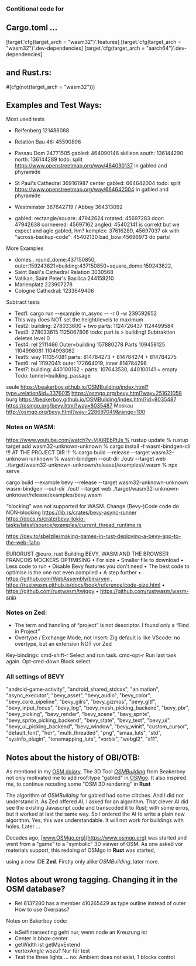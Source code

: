 ### Contitional code for
## Cargo.toml ...
[target.'cfg(target_arch = "wasm32")'.features]
[target.'cfg(target_arch = "wasm32")'.dev-dependencies]
[target.'cfg(target_arch = "aarch64")'.dev-dependencies]
## and Rust.rs:
 #[cfg(not(target_arch = "wasm32"))]


## Examples and Test Ways:

Most used tests
* Reifenberg  121486088
* Relation Bau 46: 45590896
* Passau Dom 24771505 gabled: 464090146 skilleon south: 136144290  north: 136144289
   todo: split https://www.openstreetmap.org/way/464090137 in gabled and phyramide
* St Paul's Cathedral 369161987 center gabled: 664642004
   todo: spilt https://www.openstreetmap.org/way/664642004 in gabled and phyramide
* Westminster  367642719 / Abbey 364313092

* gabled: rectangle/square: 47942624 rotated: 45697283 door: 47942638 corneered: 45697162
          angled: 45402141 is correkt but we expect and agle gabled, hm?
          komplex: 37616289, 45697037 ok with "across-backup-code": 45402130  bad_bow:45696973 do parts!

More Examples
* domes.. round_dome:437150850, outer:159243621=building:437150850+square_dome:159243622,
* Saint Basil's Cathedral Relation 3030568
* Vatikan, Saint Peter's Basilica  244159210
* Marienplatz 223907278
* Cologne Cathedral: 1233649406

Subtract tests
* Test1: cargo run --example m_async -- -r 0 -w 239592652
* This way does NOT set the height/levels to maximum
* Test2: building: 278033600 + two parts: 1124726437 1124499584
* Test3: 278033615 1125067806 todo: part is > building! Subtraktion deletes level 0
* Test4: rel 2111466 Outer=building 157880278 Parts 109458125 1104998081 1104998082
* Test5: way 111354081 parts: 814784273 + 814784274 + 814784275
* Test6: rel 11192041: outer 172664019, inner 814784298
* Test7: building: 440100162 - parts: 107643530, 440100141 = empty  Todo: tunnel=building_passage

seule
https://beakerboy.github.io/OSMBuilding/index.html?type=relation&id=3376015
https://osmgo.org/bevy.html?way=251621058
burg
https://beakerboy.github.io/OSMBuilding/index.html?id=8035487
https://osmgo.org/bevy.html?way=8035487
Moskau
http://osmgo.org/bevy.html?way=228697049&range=100

### Notes on WASM:
https://www.youtube.com/watch?v=VjXiREbPtJs % rustup update
% rustup target add wasm32-unknown-unknown
% cargo install -f wasm-bindgen-cli    !!! AT THE PROJECT DIR !!!
% cargo build --release --target wasm32-unknown-unknown
% wasm-bindgen --out-dir ./out/ --target web ./target/wasm32-unknown-unknown/release(/examples)/<name>.wasm
% npx serve .

cargo build --example bevy --release --target wasm32-unknown-unknown
wasm-bindgen --out-dir ./out/ --target web ./target/wasm32-unknown-unknown/release/examples/bevy.wasm

“blocking” was not supported for WASM. Change (Bevy-)Code code do NON-blocking
https://lib.rs/crates/bevy-async-runner
https://docs.rs/crate/bevy-tokio-tasks/latest/source/examples/current_thread_runtime.rs

https://dev.to/sbelzile/making-games-in-rust-deploying-a-bevy-app-to-the-web-1ahn

EURORUST @euro_rust Building BEVY, WASM AND THE BROWSER FRANÇOIS MOCKERS OPTIMISING
• For size • Smaller file to download • Less code to run • Disable Bevy features you don't need
• The best code to optimise is the one not even compiled • A step further
• https://github.com/WebAssembly/binaryen
, https://rustwasm.github.io/docs/book/reference/code-size.html
• https://github.com/rustwasm/twiggy
• https://github.com/rustwasm/wasm-snip

### Notes on Zed:
- The term and handling of “project” is not descriptor. I found only a “Find in Project”
- Overtype / Exchange Mode, not Insert: Zig default is like VScode: no overtype, but an extension NOT vor Zed

Key-bindings: cmd-shift-r Select and run task. cmd-opt-r Run last task again. Opt-cmd-down Block select.


### All settings of BEVY
"android-game-activity",
"android_shared_stdcxx",
"animation",
"async_executor",
"bevy_asset",
"bevy_audio",
"bevy_color",
"bevy_core_pipeline",
"bevy_gilrs",
"bevy_gizmos",
"bevy_gltf",
"bevy_input_focus",
"bevy_log",
"bevy_mesh_picking_backend",
"bevy_pbr",
"bevy_picking",
"bevy_render",
"bevy_scene",
"bevy_sprite",
"bevy_sprite_picking_backend",
"bevy_state",
"bevy_text",
"bevy_ui",
"bevy_ui_picking_backend",
"bevy_window",
"bevy_winit",
"custom_cursor",
"default_font",
"hdr",
"multi_threaded",
"png",
"smaa_luts",
"std",
"sysinfo_plugin",
"tonemapping_luts",
"vorbis",
"webgl2",
"x11",




## Notes about the history of OBI/OTB:

As mentiond in my [OSM daiary](https://www.openstreetmap.org/user/-karlos-/diary/406592), The 3D Tool [*OSMBuilding*](https://github.com/Beakerboy/OSMBuilding) from Beakerboy not only motivated me to add roof:type "gabled" in [OSMgo](https://www.osmgo.org). It also inspired me, to continue recoding some "OSM 3D rendering" in **Rust**


The algorithm of *OSMBuilding* for gabled had some clitches. And I did not understand it. As Zed offered AI, I asked for an algorithm. That clever AI did see the existing Javascript code and transcoded it to Rust; with some erros, but it worked at last the same way. So I ordered the AI to write a plain new algorithm. Yes, this was understandable. It will not work for buildings with holes. Later ...

Decades ago, [www.OSMgo.org](https://www.osmgo.org) was started and went from a "game" to a "symbolic" 3D viewer of OSM.
As one asked vor materials support, this redoing of OSMgo in **Rust** was started,

 using a new IDE **Zed**. Firstly only alike *OSMBuilding*, later more.



## Notes about wrong tagging. Changing it in the OSM database?
* Rel 6137280 has a member  410265429 as type outline instead of outer  How to use Overpass?


Notes on Bakerboy code:
* isSelfIntersecting geht nur, wenn node an Kreuzung ist
* Center is bbox-center
* getWidth ist getMaxExtend
* vertexAngle wozu? Nur für test
* Test the three lights ... no: Ambient does not exist, 1 blocks control
